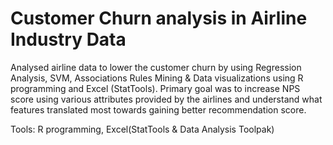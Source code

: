 # Customer Churn analysis in Airline Industry Data
Analysed airline data to lower the customer churn by using Regression Analysis, SVM, Associations Rules Mining & Data visualizations using R programming and Excel (StatTools). Primary goal was to increase NPS score using various attributes provided by the airlines and understand what features translated most towards gaining better recommendation score.

Tools: R programming, Excel(StatTools & Data Analysis Toolpak)
